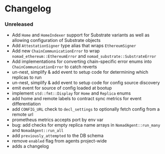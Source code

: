# Changelog

### Unreleased

- Add `Home` and `HomeIndexer` support for Substrate variants as well as allowing configuration of Substrate objects
- Add `AttestationSigner` type alias that wraps `EthereumSigner`
- Add new `ChainCommunicationError` to wrap `nomad_ethereum::EthereumError` and `nomad_substrate::SubstrateError`
- Add implementations for converting chain-specific error enums into `ChainCommunicationError` to catch reverts
- un-nest, simplify & add event to setup code for determining which replicas to
  run
- un-nest, simplify & add event to setup code for config source discovery
- emit event for source of config loaded at bootup
- implement `std::fmt::Display` for `Home` and `Replica` enums
- add home and remote labels to contract sync metrics for event differentiation
- add `CONFIG_URL` check to `decl_settings` to optionally fetch config from a remote url
- prometheus metrics accepts port by env var
- bug: add checks for empty replica name arrays in `NomadAgent::run_many` and
  `NomadAgent::run_all`
- add `previously_attempted` to the DB schema
- remove `enabled` flag from agents project-wide
- adds a changelog
